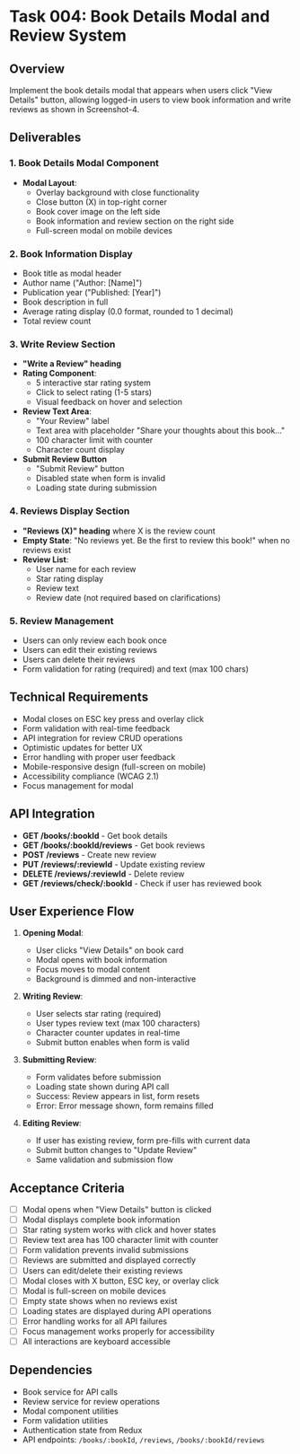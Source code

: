 # Task 004: Book Details Modal and Review System

## Overview
Implement the book details modal that appears when users click "View Details" button, allowing logged-in users to view book information and write reviews as shown in Screenshot-4.

## Deliverables

### 1. Book Details Modal Component
- **Modal Layout**:
  - Overlay background with close functionality
  - Close button (X) in top-right corner
  - Book cover image on the left side
  - Book information and review section on the right side
  - Full-screen modal on mobile devices

### 2. Book Information Display
- Book title as modal header
- Author name ("Author: [Name]")
- Publication year ("Published: [Year]")
- Book description in full
- Average rating display (0.0 format, rounded to 1 decimal)
- Total review count

### 3. Write Review Section
- **"Write a Review" heading**
- **Rating Component**:
  - 5 interactive star rating system
  - Click to select rating (1-5 stars)
  - Visual feedback on hover and selection
- **Review Text Area**:
  - "Your Review" label
  - Text area with placeholder "Share your thoughts about this book..."
  - 100 character limit with counter
  - Character count display
- **Submit Review Button**
  - "Submit Review" button
  - Disabled state when form is invalid
  - Loading state during submission

### 4. Reviews Display Section
- **"Reviews (X)" heading** where X is the review count
- **Empty State**: "No reviews yet. Be the first to review this book!" when no reviews exist
- **Review List**:
  - User name for each review
  - Star rating display
  - Review text
  - Review date (not required based on clarifications)

### 5. Review Management
- Users can only review each book once
- Users can edit their existing reviews
- Users can delete their reviews
- Form validation for rating (required) and text (max 100 chars)

## Technical Requirements
- Modal closes on ESC key press and overlay click
- Form validation with real-time feedback
- API integration for review CRUD operations
- Optimistic updates for better UX
- Error handling with proper user feedback
- Mobile-responsive design (full-screen on mobile)
- Accessibility compliance (WCAG 2.1)
- Focus management for modal

## API Integration
- **GET /books/:bookId** - Get book details
- **GET /books/:bookId/reviews** - Get book reviews
- **POST /reviews** - Create new review
- **PUT /reviews/:reviewId** - Update existing review
- **DELETE /reviews/:reviewId** - Delete review
- **GET /reviews/check/:bookId** - Check if user has reviewed book

## User Experience Flow
1. **Opening Modal**:
   - User clicks "View Details" on book card
   - Modal opens with book information
   - Focus moves to modal content
   - Background is dimmed and non-interactive

2. **Writing Review**:
   - User selects star rating (required)
   - User types review text (max 100 characters)
   - Character counter updates in real-time
   - Submit button enables when form is valid

3. **Submitting Review**:
   - Form validates before submission
   - Loading state shown during API call
   - Success: Review appears in list, form resets
   - Error: Error message shown, form remains filled

4. **Editing Review**:
   - If user has existing review, form pre-fills with current data
   - Submit button changes to "Update Review"
   - Same validation and submission flow

## Acceptance Criteria
- [ ] Modal opens when "View Details" button is clicked
- [ ] Modal displays complete book information
- [ ] Star rating system works with click and hover states
- [ ] Review text area has 100 character limit with counter
- [ ] Form validation prevents invalid submissions
- [ ] Reviews are submitted and displayed correctly
- [ ] Users can edit/delete their existing reviews
- [ ] Modal closes with X button, ESC key, or overlay click
- [ ] Modal is full-screen on mobile devices
- [ ] Empty state shows when no reviews exist
- [ ] Loading states are displayed during API operations
- [ ] Error handling works for all API failures
- [ ] Focus management works properly for accessibility
- [ ] All interactions are keyboard accessible

## Dependencies
- Book service for API calls
- Review service for review operations
- Modal component utilities
- Form validation utilities
- Authentication state from Redux
- API endpoints: `/books/:bookId`, `/reviews`, `/books/:bookId/reviews`